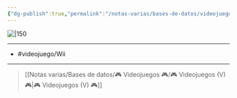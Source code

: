 ```yaml
---
{"dg-publish":true,"permalink":"/notas-varias/bases-de-datos/videojuegos/v-el-despertar-de-un-heroe/"}
---
```



![|150](https://images.igdb.com/igdb/image/upload/t_cover_big/co3z5c.jpg)

---

- #videojuego/Wii

---

> [[Notas varias/Bases de datos/🎮 Videojuegos 🎮/🎮 Videojuegos (V) 🎮\|🎮 Videojuegos (V) 🎮]]